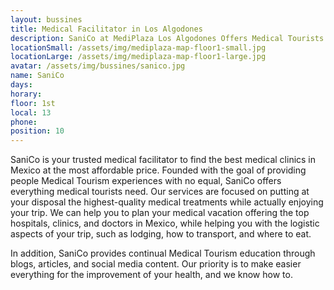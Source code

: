 ```yaml
---
layout: bussines
title: Medical Facilitator in Los Algodones
description: SaniCo at MediPlaza Los Algodones Offers Medical Tourists Information About the Top Clinics in the Area and Everything They Need for Their next Procedure. Stop by and Have All Your Questions Answered.
locationSmall: /assets/img/mediplaza-map-floor1-small.jpg
locationLarge: /assets/img/mediplaza-map-floor1-large.jpg
avatar: /assets/img/bussines/sanico.jpg
name: SaniCo
days:
horary: 
floor: 1st
local: 13
phone: 
position: 10
---
```

SaniCo is your trusted medical facilitator to find the best medical clinics in Mexico at the most affordable price. Founded with the goal of providing people Medical Tourism experiences with no equal, SaniCo offers everything medical tourists need. Our services are focused on putting at your disposal the highest-quality medical treatments while actually enjoying your trip. We can help you to plan your medical vacation offering the top hospitals, clinics, and doctors in Mexico, while helping you with the logistic aspects of your trip, such as lodging, how to transport, and where to eat. 

In addition, SaniCo provides continual Medical Tourism education through blogs, articles, and social media content. Our priority is to make easier everything for the improvement of your health, and we know how to.